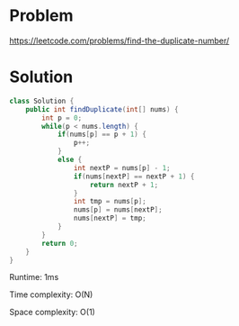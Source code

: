# Problem
https://leetcode.com/problems/find-the-duplicate-number/

# Solution
```java
class Solution {
    public int findDuplicate(int[] nums) {
        int p = 0;
        while(p < nums.length) {
            if(nums[p] == p + 1) {
                p++;
            }
            else {
                int nextP = nums[p] - 1;
                if(nums[nextP] == nextP + 1) {
                    return nextP + 1;
                }
                int tmp = nums[p];
                nums[p] = nums[nextP];
                nums[nextP] = tmp;
            }
        }
        return 0;
    }
}
``` 

Runtime: 1ms

Time complexity: O(N)

Space complexity: O(1)

